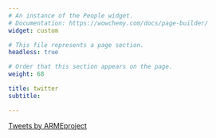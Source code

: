 ```yaml
---
# An instance of the People widget.
# Documentation: https://wowchemy.com/docs/page-builder/
widget: custom

# This file represents a page section.
headless: true

# Order that this section appears on the page.
weight: 68

title: twitter
subtitle:

---
```


<a class="twitter-timeline" data-lang="en" data-dnt="true" href="https://twitter.com/ARMEproject?ref_src=twsrc%5Etfw">Tweets by ARMEproject</a> <script async src="https://platform.twitter.com/widgets.js" charset="utf-8"></script>
